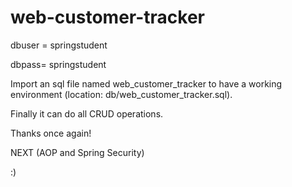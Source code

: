 # web-customer-tracker

dbuser = springstudent

dbpass= springstudent

Import an sql file named web_customer_tracker to have a working environment (location: db/web_customer_tracker.sql).

Finally it can do all CRUD operations.

Thanks once again!

NEXT (AOP and Spring Security)

:)
